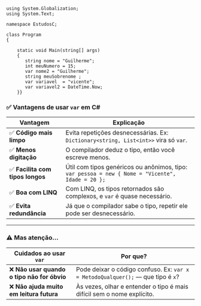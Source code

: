 ```
using System.Globalization;  
using System.Text;  
  
namespace EstudosC;  
  
class Program  
{  
  
    static void Main(string[] args)  
    {       
	   string nome = "Guilherme";  
       int meuNumero = 15;  
       var nome2 = "Guilherme";  
       string meuSobrenome ;  
       var variavel  = "vicente";  
       var variavel2 = DateTime.Now;  
    }}
```

### ✅ **Vantagens de usar `var` em C#**

|Vantagem|Explicação|
|---|---|
|✅ **Código mais limpo**|Evita repetições desnecessárias. Ex: `Dictionary<string, List<int>>` vira só `var`.|
|✅ **Menos digitação**|O compilador deduz o tipo, então você escreve menos.|
|✅ **Facilita com tipos longos**|Útil com tipos genéricos ou anônimos, tipo: `var pessoa = new { Nome = "Vicente", Idade = 20 };`|
|✅ **Boa com LINQ**|Com LINQ, os tipos retornados são complexos, e `var` é quase necessário.|
|✅ **Evita redundância**|Já que o compilador sabe o tipo, repetir ele pode ser desnecessário.|

---

### ⚠️ **Mas atenção...**

| Cuidados ao usar `var`                     | Por que?                                                                        |
| ------------------------------------------ | ------------------------------------------------------------------------------- |
| ❌ **Não usar quando o tipo não for óbvio** | Pode deixar o código confuso. Ex: `var x = MetodoQualquer();` — que tipo é `x`? |
| ❌ **Não ajuda muito em leitura futura**    | Às vezes, olhar e entender o tipo é mais difícil sem o nome explícito.          |